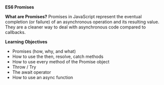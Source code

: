 **ES6 Promises**

**What are Promises?**
Promises in JavaScript represent the eventual completion (or failure) of an asynchronous operation and its resulting value. They are a cleaner way to deal with asynchronous code compared to callbacks.

**Learning Objectives**

* Promises (how, why, and what)
* How to use the then, resolve, catch methods
* How to use every method of the Promise object
* Throw / Try
* The await operator
* How to use an async function
